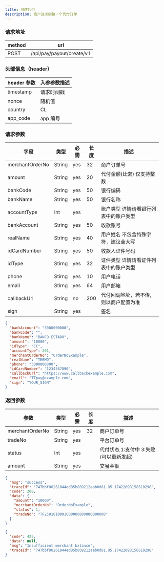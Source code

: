```yaml
---
title: 创建代付
description: 商户请求创建一个代付订单
---
```


### 请求地址

| method | url                       |
| ------ | ------------------------- |
| POST   | /api/pay/payout/create/v1 |

### 头部信息（header）

| header 参数 | 入参参数描述 |
| ----------- | ------------ |
| timestamp   | 请求时间戳   |
| nonce       | 随机值       |
| country     | CL           |
| app_code    | app 编号     |

### 请求参数

| 字段            | 类型   | 必需 | 长度 | 描述                                   |
| --------------- | ------ | ---- | ---- | -------------------------------------- |
| merchantOrderNo | String | yes  | 32   | 商户订单号                             |
| amount          | String | yes  | 20   | 代付金额(比索) 仅支持整数              |
| bankCode        | String | yes  | 50   | 银行编码                               |
| bankName        | String | yes  | 50   | 银行名称                               |
| accountType     | Int    | yes  |      | 账户类型 详情请看银行列表中的账户类型  |
| bankAccount     | String | yes  | 50   | 收款账号                               |
| realName        | String | yes  | 40   | 用户姓名 不包含特殊字符，建议全大写    |
| idCardNumber    | String | yes  | 50   | 收款人证件号码                         |
| idType          | Stirng | yes  | 32   | 证件类型 详情请看证件列表中的账户类型  |
| phone           | Stirng | yes  | 10   | 用户电话                               |
| email           | Stirng | yes  | 64   | 用户邮箱                               |
| callbackUrl     | String | no   | 200  | 代付回调地址，若不传, 则以商户配置为准 |
| sign            | String | yes  |      | 签名                                   |

```json title=请求示例
{
  "bankAccount": "3000000000",
  "bankCode": "",
  "bankName": "BANCO ESTADO",
  "amount": "10000",
  "idType": "CC",
  "accountType": 201,
  "merchantOrderNo": "OrderNoExample",
  "realName": "TEEMO",
  "phone": "3000000000",
  "idCardNumber": "1234567890",
  "callbackUrl": "https://www.callbackexample.com",
  "email": "TTpay@example.com",
  "sign": "YOUR_SIGN"
}
```

### 返回参数

| 参数            | 类型   | 必需 | 长度 | 描述                                   |
| --------------- | ------ | ---- | ---- | -------------------------------------- |
| merchantOrderNo | String | yes  | 32   | 商户订单号                             |
| tradeNo         | String | yes  |      | 平台订单号                             |
| status          | Int    | yes  |      | 代付状态,1:支付中 3:失败(可以重新发起) |
| amount          | String | yes  |      | 交易金额                               |

```json title=成功示例
{
  "msg": "success",
  "traceId": "747bbf80261844ed85b809212aab0d81.85.17422898158610298",
  "code": 200,
  "data": {
    "amount": "10000",
    "merchantOrderNo": "OrderNoExample",
    "status": 1,
    "tradeNo": "TF2501010001CO0000000000000000"
  }
}
```

```json title=失败示例
{
  "code": 425,
  "data": null,
  "msg": "Insufficient merchant balance",
  "traceId": "747bbf80261844ed85b809212aab0d81.85.17422898158610298"
}
```
